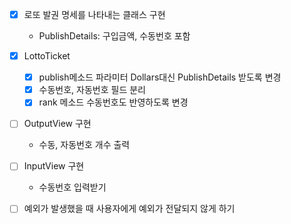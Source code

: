 - [x] 로또 발권 명세를 나타내는 클래스 구현
  - PublishDetails: 구입금액, 수동번호 포함
  
- [x] LottoTicket
  - [x] publish메소드 파라미터 Dollars대신 PublishDetails 받도록 변경
  - [x] 수동번호, 자동번호 필드 분리
  - [x] rank 메소드 수동번호도 반영하도록 변경

- [ ] OutputView 구현
  - 수동, 자동번호 개수 출력 

- [ ] InputView 구현
  - 수동번호 입력받기

- [ ] 예외가 발생했을 때 사용자에게 예외가 전달되지 않게 하기

